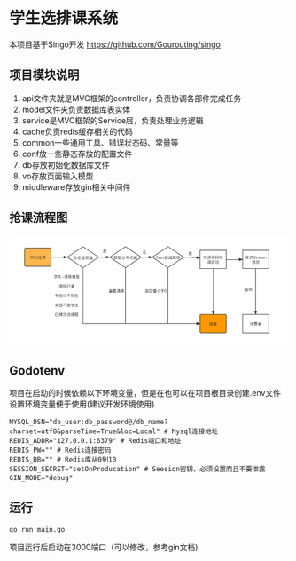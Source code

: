 # 学生选排课系统


本项目基于Singo开发
https://github.com/Gourouting/singo


## 项目模块说明

1. api文件夹就是MVC框架的controller，负责协调各部件完成任务
2. model文件夹负责数据库表实体
3. service是MVC框架的Service层，负责处理业务逻辑
4. cache负责redis缓存相关的代码
5. common一些通用工具、错误状态码、常量等
6. conf放一些静态存放的配置文件
7. db存放初始化数据库文件
8. vo存放页面输入模型
9. middleware存放gin相关中间件

## 抢课流程图

![Image text](https://github.com/liwentaoCH/byte-camp/blob/master/%E6%8A%A2%E8%AF%BE%E6%B5%81%E7%A8%8B%E5%9B%BE.png)

## Godotenv

项目在启动的时候依赖以下环境变量，但是在也可以在项目根目录创建.env文件设置环境变量便于使用(建议开发环境使用)

```shell
MYSQL_DSN="db_user:db_password@/db_name?charset=utf8&parseTime=True&loc=Local" # Mysql连接地址
REDIS_ADDR="127.0.0.1:6379" # Redis端口和地址
REDIS_PW="" # Redis连接密码
REDIS_DB="" # Redis库从0到10
SESSION_SECRET="setOnProducation" # Seesion密钥，必须设置而且不要泄露
GIN_MODE="debug"
```


## 运行

```shell
go run main.go
```

项目运行后启动在3000端口（可以修改，参考gin文档)
